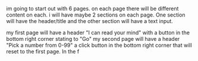 im going to start out with 6 pages.
    on each page there will be different content on each.
    i will have maybe 2 sections on each page.
One section will have the header/title and the other section will have a text input.

my first page will have a header "I can read your mind"
    with a button in the bottom right corner stating to "Go"
my second page will have a header "Pick a number from 0-99"
    a click button in the bottom right corner that will reset to the first page. 
    In the f